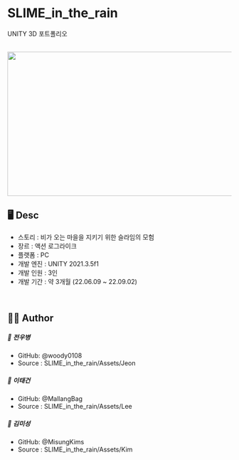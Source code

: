 # SLIME_in_the_rain
UNITY 3D 포트폴리오

<br>

<img src="https://user-images.githubusercontent.com/90057774/188316548-fbaf6dfa-0d19-4273-9501-dda505d955af.png"  width="576" height="324">

<br>

## 🖥 Desc
* 스토리 : 비가 오는 마을을 지키기 위한 슬라임의 모험
* 장르 : 액션 로그라이크
* 플랫폼 : PC
* 개발 엔진 : UNITY 2021.3.5f1
* 개발 인원 : 3인
* 개발 기간 : 약 3개월 (22.06.09 ~ 22.09.02)

<br>
  
## 👨‍💻 Author
##### 👤 전우병
* GitHub: @woody0108
* Source : SLIME_in_the_rain/Assets/Jeon

##### 👤 이태건
* GitHub: @MallangBag
* Source : SLIME_in_the_rain/Assets/Lee

##### 👤 김미성
* GitHub: @MisungKims
* Source : SLIME_in_the_rain/Assets/Kim

